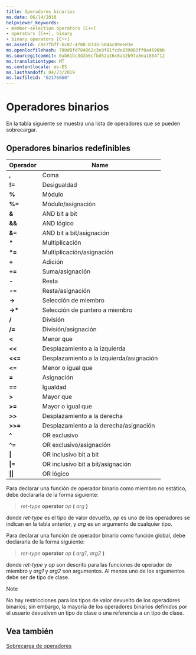 ```yaml
---
title: Operadores binarios
ms.date: 06/14/2018
helpviewer_keywords:
- member-selection operators [C++]
- operators [C++], binary
- binary operators [C++]
ms.assetid: c0e7fbff-bc87-4708-8333-504ac09ee83e
ms.openlocfilehash: 700d8fd784862c3e9f81fcde839063ff0a4696bb
ms.sourcegitcommit: 0ab61bc3d2b6cfbd52a16c6ab2b97a8ea1864f12
ms.translationtype: MT
ms.contentlocale: es-ES
ms.lasthandoff: 04/23/2019
ms.locfileid: "62176660"
---
```

# <a name="binary-operators"></a>Operadores binarios

En la tabla siguiente se muestra una lista de operadores que se pueden sobrecargar.

## <a name="redefinable-binary-operators"></a>Operadores binarios redefinibles

|Operador|Name|
|--------------|----------|
|**,**|Coma|
|**\!=**|Desigualdad|
|**%**|Módulo|
|**%=**|Módulo/asignación|
|**&**|AND bit a bit|
|**&&**|AND lógico|
|**&=**|AND bit a bit/asignación|
|**&#42;**|Multiplicación|
|**&#42;=**|Multiplicación/asignación|
|**+**|Adición|
|**+=**|Suma/asignación|
|**-**|Resta|
|**-=**|Resta/asignación|
|**->**|Selección de miembro|
|**->&#42;**|Selección de puntero a miembro|
|**/**|División|
|**/=**|División/asignación|
|**<**|Menor que|
|**<<**|Desplazamiento a la izquierda|
|**<<=**|Desplazamiento a la izquierda/asignación|
|**<=**|Menor o igual que|
|**=**|Asignación|
|**==**|Igualdad|
|**>**|Mayor que|
|**>=**|Mayor o igual que|
|**>>**|Desplazamiento a la derecha|
|**>>=**|Desplazamiento a la derecha/asignación|
|**^**|OR exclusivo|
|**^=**|OR exclusivo/asignación|
|**&#124;**|OR inclusivo bit a bit|
|**&#124;=**|OR inclusivo bit a bit/asignación|
|**&#124;&#124;**|OR lógico|

Para declarar una función de operador binario como miembro no estático, debe declararla de la forma siguiente:

> *ret-type* **operator** *op* **(** *arg* **)**

donde *ret-type* es el tipo de valor devuelto, *op* es uno de los operadores se indican en la tabla anterior, y *arg* es un argumento de cualquier tipo.

Para declarar una función de operador binario como función global, debe declararla de la forma siguiente:

> *ret-type* **operator** *op* **(** _arg1_**,** _arg2_ **)**

donde *ret-type* y *op* son descrito para las funciones de operador de miembro y *arg1* y *arg2* son argumentos. Al menos uno de los argumentos debe ser de tipo de clase.

> [!NOTE]
> No hay restricciones para los tipos de valor devuelto de los operadores binarios; sin embargo, la mayoría de los operadores binarios definidos por el usuario devuelven un tipo de clase o una referencia a un tipo de clase.

## <a name="see-also"></a>Vea también

[Sobrecarga de operadores](../cpp/operator-overloading.md)